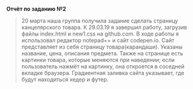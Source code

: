 **Отчёт по заданию №2**


>20 марта наша группа получила задание сделать страницу канцелярского товара. К 29.03.19 я завершил работу, загрузив файлы index.html и new1.css на github.com.
В ходе работы я использовал редактор notepad++ и сайт codepen.io.     Сайт представляет из себя страницу товара(карандаши). Указаны название, цена, описания предмета. Также на странице есть картинки товара, которые меняются при наведении; если пользователь нажмёт на картинку, она откроется в соседней вкладке браузера. Градиентная заливка сайта указывает, где будут находиться хедер и футер. 
